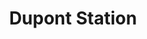 ---
title: Dupont Station
address: 244 McEvoy St, San Jose, CA 95126
developer: Miramar Capital
municipality: San Jose
units: 689
phase: Approved
permits:
    PD20-011:
        status: Approved
        initial_date: 2020-12-18
        final_date: 2022-05-10
        apn: [26138067, 26138057, 26138037, 26138018, 26138005]
        address: 244 McEvoy St, San Jose, CA 95126
        description: "Planned Development Permit to allow the demolition of nine buildings totaling approximately 64,800 square feet, the removal of 56 trees (26 ordinance-size, 30 non-ordinance-size) for the construction of two five-story multifamily apartment buildings totaling 689 units (375 affordable units) and approximately 4,005 square feet of commercial space with a State Density Bonus concession for a 38% parking reduction on an approximately 5.4-gross acre site."
        names: Perry Hariri w/ M & M Diridon LLC; Miramar Diridon Development;
geometry: [37.325206967446995, -121.90410764479401]
published: True
---